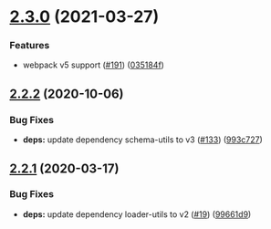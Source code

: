 # [2.3.0](https://github.com/aquariuslt/properties-json-loader/compare/v2.2.2...v2.3.0) (2021-03-27)


### Features

* webpack v5 support ([#191](https://github.com/aquariuslt/properties-json-loader/issues/191)) ([035184f](https://github.com/aquariuslt/properties-json-loader/commit/035184f9318e6f375029fef51381a3d8bca2d544))

## [2.2.2](https://github.com/aquariuslt/properties-json-loader/compare/v2.2.1...v2.2.2) (2020-10-06)


### Bug Fixes

* **deps:** update dependency schema-utils to v3 ([#133](https://github.com/aquariuslt/properties-json-loader/issues/133)) ([993c727](https://github.com/aquariuslt/properties-json-loader/commit/993c72722a61a8faaa64373675d8a2c97ec495d5))

## [2.2.1](https://github.com/aquariuslt/properties-json-loader/compare/v2.2.0...v2.2.1) (2020-03-17)


### Bug Fixes

* **deps:** update dependency loader-utils to v2 ([#19](https://github.com/aquariuslt/properties-json-loader/issues/19)) ([99661d9](https://github.com/aquariuslt/properties-json-loader/commit/99661d9d99994227c4b979736eff8e0a91303622))
